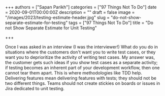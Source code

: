 +++
authors = ["Sapan Parikh"]
categories = ["97 Things Not To Do"]
date = 2020-09-01T00:00:00Z
description = ""
draft = false
image = "/images/2023/testing-estimate-header.jpg"
slug = "do-not-show-separate-estimate-for-testing"
tags = ["97 Things Not To Do"]
title = "Do not Show Separate Estimate for Unit Testing"

+++


Once I was asked in an interview (I was the interviewer!) What do you do in situations where the customers don't want you to write test cases, or they want you to deprioritize the activity of writing test cases. My answer was, the customer gets such ideas if you show test cases as a separate activity; if testing becomes an inherent part of your development workflow, then one cannot tear them apart. This is where methodologies like TDD help. Delivering features mean delivering features with tests; they should not be two different things. Teams should not create stickies on boards or issues in Jira dedicated to unit testing.

